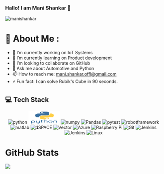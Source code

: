 ### Hallo! I am Mani Shankar 👋

<p align="left"> <img src="https://komarev.com/ghpvc/?username=manishankarconnect&label=Views&color=blue&style=plastic&style=for-the-badge" alt="manishankar" /> </p>


# 💫 About Me :
- 🔭 I’m currently working on IoT Systems
- 🌱 I’m currently learning on Product development
- 👯 I’m looking to collaborate on GitHub
- 💬 Ask me about Automotive and Python
- 📫 How to reach me: mani.shankar.offl@gmail.com
- ⚡ Fun fact: I can solve Rubik's Cube in 90 seconds.

## 💻 Tech Stack
<p align="center">
<img src="https://www.svgrepo.com/show/373484/c3.svg" alt="python" width="100" height="40" />  
<img src="https://raw.githubusercontent.com/devicons/devicon/master/icons/python/python-original-wordmark.svg" alt="python" width="100" height="40" />
<img src="https://upload.wikimedia.org/wikipedia/commons/3/31/NumPy_logo_2020.svg" alt="numpy" width="100" height="40" />
<img src="https://upload.wikimedia.org/wikipedia/commons/e/ed/Pandas_logo.svg" alt="Pandas" width="100" height="50" />
<img src="https://upload.wikimedia.org/wikipedia/commons/b/ba/Pytest_logo.svg" alt="pytest" width="100" height="50" /> 
<img src="https://www.svgrepo.com/show/374049/robotframework.svg" alt="robotframework" width="80" height="60"/>
<img src="https://upload.wikimedia.org/wikipedia/commons/2/21/Matlab_Logo.png" alt="matlab" width="65" height="45"/>
<img src="https://upload.wikimedia.org/wikipedia/commons/e/e2/Dspace_logo_2021.svg" alt="dSPACE" width="100" height="50" />
<img src="https://upload.wikimedia.org/wikipedia/commons/e/e3/Vector_Informatik_Logo.svg" alt="Vector" width="150" height="50"/>
<img src="https://upload.wikimedia.org/wikipedia/commons/a/a8/Microsoft_Azure_Logo.svg" alt="Azure" width="100" height="50"/>
<img src="https://elinux.org/images/c/cb/Raspberry_Pi_Logo.svg" alt="Raspberry Pi" width="40" height="50"/>
<img src="https://upload.wikimedia.org/wikipedia/commons/e/e0/Git-logo.svg" alt="Git" width="60" height="70"/>
<img src="https://upload.wikimedia.org/wikipedia/commons/e/e9/Jenkins_logo.svg" alt="Jenkins" width="60" height="70"/>
<img src="https://www.svgrepo.com/show/354321/selenium.svg" alt="Jenkins" width="60" height="70"/>
<img src="https://www.svgrepo.com/show/349437/linux.svg" alt="Linux" width="60" height="70"/> 
</p>


# GitHub Stats
<img width="48%" src="https://github-readme-stats.vercel.app/api?username=manishankarconnect&show_icons=true&theme=vue" />
